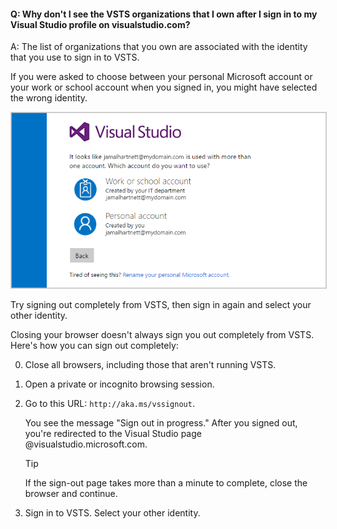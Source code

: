 #### Q:	Why don't I see the VSTS organizations that I own after I sign in to my Visual Studio profile on visualstudio.com?

A:	The list of organizations that you own are associated with the identity that you use to sign in to VSTS. 

If you were asked to choose between your personal Microsoft account or your work or school account when you signed in, you might have selected the wrong identity. 

<img src="_img/sign-in-picker.png" alt="Choose work or school account, or personal Microsoft account" style="border: 1px solid #CCCCCC">

Try signing out completely from VSTS, then sign in again and select your other identity.

Closing your browser doesn't always sign you out completely from VSTS. Here's how you can sign out completely:

0.	Close all browsers, including those that aren't running VSTS.

0.	Open a private or incognito browsing session. 

0.	Go to this URL: `http://aka.ms/vssignout`.

	You see the message "Sign out in progress." After you signed out, you're redirected to the Visual Studio page @visualstudio.microsoft.com. 

	> [!Tip]
	> If the sign-out page takes more than a minute to complete, close the browser and continue.

0.	Sign in to VSTS. Select your other identity.
